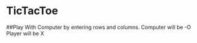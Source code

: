 # TicTacToe
##Play With Computer by entering rows and columns.
Computer will be -O
Player will be X
